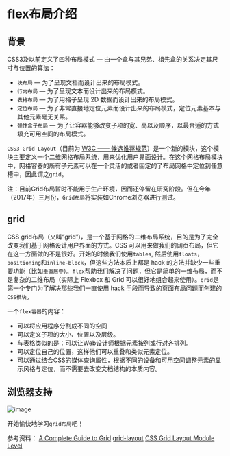 # flex布局介绍

## 背景

CSS3及以前定义了四种布局模式 ― 由一个盒与其兄弟、祖先盒的关系决定其尺寸与位置的算法：

* `块布局` ― 为了呈现文档而设计出来的布局模式。
* `行内布局` ― 为了呈现文本而设计出来的布局模式。
* `表格布局` ― 为了用格子呈现 2D 数据而设计出来的布局模式。
* `定位布局` ― 为了非常直接地定位元素而设计出来的布局模式，定位元素基本与其他元素毫无关系。
* `弹性盒子布局` ― 为了让容器能够改变子项的宽、高以及顺序，以最合适的方式填充可用空间的布局模式。

`CSS3 Grid Layout`（目前为 [W3C —— 候选推荐规范](https://www.w3.org/TR/css3-grid-layout/)）是一个新的模块，这个模块主要定义一个二维网格布局系统，用来优化用户界面设计。在这个网格布局模块中，网格容器的所有子元素可以在一个灵活的或者固定的了布局网格中定位到任意槽中，因此谓之`grid`。

注：目前Grid布局暂时不能用于生产环境，因而还停留在研究阶段。但在今年（2017年）三月份，`Grid布局`将实装如Chrome浏览器进行测试。

## grid

CSS grid布局（又叫“grid”)，是一个基于网格的二维布局系统，目的是为了完全改变我们基于网格设计用户界面的方式。CSS 可以用来做我们的网页布局，但它在这一方面做的不是很好。开始的时候我们使用`tables`, 然后使用`floats`，`positioning`和`inline-block`，但这些方法本质上都是 hack 的方法并缺少一些重要功能（比如`垂直居中`）。`flex`帮助我们解决了问题，但它是简单的一维布局，而不是复杂的二维布局（实际上 Flexbox 和 Grid 可以很好地组合起来使用）。`grid`是第一个专门为了解决那些我们一直使用 hack 手段而导致的页面布局问题而创建的`CSS模块`。

一个`flex容器`的内容：

* 可以将应用程序分割成不同的空间
* 可以定义子项的大小、位置以及层级。
* 与表格类似的是：可以让Web设计师根据元素按列或行对齐排列。
* 可以定位自己的位置，这样他们可以重叠和类似元素定位。
* 可以通过结合CSS的媒体查询属性，根据不同的设备和可用空间调整元素的显示风格与定位，而不需要去改变文档结构的本质内容。

## 浏览器支持

![image](http://oczira72b.bkt.clouddn.com/grid-flex-25.jpg)

开始愉快地学习`grid布局`吧！

参考资料：
[A Complete Guide to Grid](https://css-tricks.com/snippets/css/complete-guide-grid/)
[grid-layout](https://github.com/airen/grid-layout)
[CSS Grid Layout Module Level](https://www.w3.org/TR/css-grid-1/)
